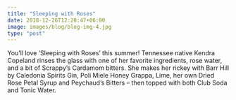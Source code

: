 ```yaml
---
title: "Sleeping with Roses"
date: 2018-12-26T12:28:47+06:00
image: images/blog/blog-img-4.jpg
type: "post"
---
```


You’ll love ‘Sleeping with Roses’ this summer! Tennessee native Kendra Copeland rinses the glass with one of her favorite ingredients, rose water, and a bit of Scrappy’s Cardamom bitters. She makes her rickey with Barr Hill by Caledonia Spirits Gin, Poli Miele Honey Grappa, Lime, her own Dried Rose Petal Syrup and Peychaud’s Bitters – then topped with both Club Soda and Tonic Water.
